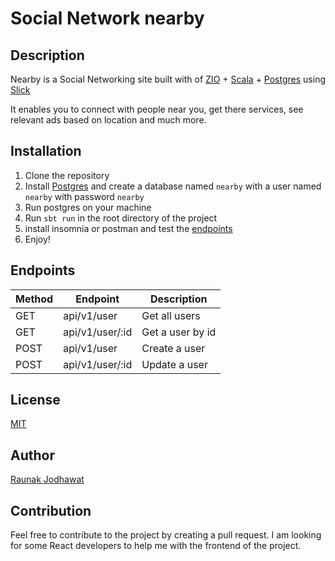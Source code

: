 # Social Network nearby
## Description
Nearby is a Social Networking site built with of [ZIO](https://zio.dev) + [Scala](https://www.scala-lang.org) + [Postgres](https://www.postgresql.org) using [Slick](https://scala-slick.org)

It enables you to connect with people near you, get there services, see relevant ads based on location and much more.

## Installation
1. Clone the repository
2. Install [Postgres](https://www.postgresql.org) and create a database named `nearby` with a user named `nearby` with password `nearby`
3. Run postgres on your machine
4. Run `sbt run` in the root directory of the project
5. install insomnia or postman and test the [endpoints](./Insomnia.json)
6. Enjoy!

## Endpoints
| Method | Endpoint       | Description |
| -- |----------------| --- |
| GET | api/v1/user    | Get all users |
| GET | api/v1/user/:id | Get a user by id |
| POST | api/v1/user    | Create a user |
| POST | api/v1/user/:id     | Update a user |

## License
[MIT](https://choosealicense.com/licenses/mit/)

## Author
[Raunak Jodhawat](https://www.linkedin.com/in/jodhawat/)

## Contribution
Feel free to contribute to the project by creating a pull request.
I am looking for some React developers to help me with the frontend of the project.
